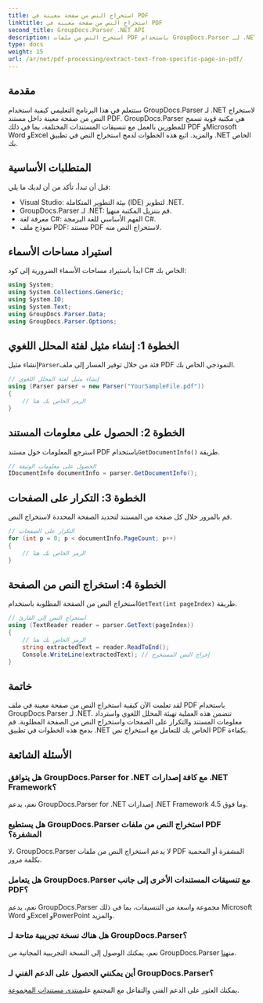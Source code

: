 ```yaml
---
title: استخراج النص من صفحة معينة في PDF
linktitle: استخراج النص من صفحة معينة في PDF
second_title: GroupDocs.Parser .NET API
description: استخرج النص من ملفات PDF باستخدام GroupDocs.Parser لـ .NET. يمكنك بسهولة استرداد محتوى صفحة معينة باستخدام هذه المكتبة القوية.
type: docs
weight: 15
url: /ar/net/pdf-processing/extract-text-from-specific-page-in-pdf/
---
```

## مقدمة
ستتعلم في هذا البرنامج التعليمي كيفية استخدام GroupDocs.Parser لـ .NET لاستخراج النص من صفحة معينة داخل مستند PDF. GroupDocs.Parser هي مكتبة قوية تسمح للمطورين بالعمل مع تنسيقات المستندات المختلفة، بما في ذلك PDF وMicrosoft Word وExcel والمزيد. اتبع هذه الخطوات لدمج استخراج النص في تطبيق .NET الخاص بك.
## المتطلبات الأساسية
قبل أن تبدأ، تأكد من أن لديك ما يلي:
- Visual Studio: بيئة التطوير المتكاملة (IDE) لتطوير .NET.
-  GroupDocs.Parser لـ .NET: قم بتنزيل المكتبة من[هنا](https://releases.groupdocs.com/parser/net/).
- معرفة لغة C#: الفهم الأساسي للغة البرمجة C#.
- نموذج ملف PDF: مستند PDF لاستخراج النص منه.

## استيراد مساحات الأسماء
ابدأ باستيراد مساحات الأسماء الضرورية إلى كود C# الخاص بك:
```csharp
using System;
using System.Collections.Generic;
using System.IO;
using System.Text;
using GroupDocs.Parser.Data;
using GroupDocs.Parser.Options;
```
## الخطوة 1: إنشاء مثيل لفئة المحلل اللغوي
 إنشاء مثيل`Parser`فئة من خلال توفير المسار إلى ملف PDF النموذجي الخاص بك.
```csharp
// إنشاء مثيل لفئة المحلل اللغوي
using (Parser parser = new Parser("YourSampleFile.pdf"))
{
    // الرمز الخاص بك هنا
}
```
## الخطوة 2: الحصول على معلومات المستند
 استرجع المعلومات حول مستند PDF باستخدام`GetDocumentInfo()` طريقة.
```csharp
// الحصول على معلومات الوثيقة
IDocumentInfo documentInfo = parser.GetDocumentInfo();
```
## الخطوة 3: التكرار على الصفحات
قم بالمرور خلال كل صفحة من المستند لتحديد الصفحة المحددة لاستخراج النص.
```csharp
// التكرار على الصفحات
for (int p = 0; p < documentInfo.PageCount; p++)
{
    // الرمز الخاص بك هنا
}
```
## الخطوة 4: استخراج النص من الصفحة
 استخراج النص من الصفحة المطلوبة باستخدام`GetText(int pageIndex)` طريقة.
```csharp
// استخراج النص إلى القارئ
using (TextReader reader = parser.GetText(pageIndex))
{
    // الرمز الخاص بك هنا
    string extractedText = reader.ReadToEnd();
    Console.WriteLine(extractedText); // إخراج النص المستخرج
}
```

## خاتمة
لقد تعلمت الآن كيفية استخراج النص من صفحة معينة في ملف PDF باستخدام GroupDocs.Parser لـ .NET. تتضمن هذه العملية تهيئة المحلل اللغوي واسترداد معلومات المستند والتكرار على الصفحات واستخراج النص من الصفحة المطلوبة. قم بدمج هذه الخطوات في تطبيق .NET الخاص بك للتعامل مع استخراج نص PDF بكفاءة.

## الأسئلة الشائعة
### هل يتوافق GroupDocs.Parser for .NET مع كافة إصدارات .NET Framework؟
نعم، يدعم GroupDocs.Parser for .NET إصدارات .NET Framework 4.5 وما فوق.
### هل يستطيع GroupDocs.Parser استخراج النص من ملفات PDF المشفرة؟
لا، GroupDocs.Parser لا يدعم استخراج النص من ملفات PDF المشفرة أو المحمية بكلمة مرور.
### هل يتعامل GroupDocs.Parser مع تنسيقات المستندات الأخرى إلى جانب PDF؟
نعم، يدعم GroupDocs.Parser مجموعة واسعة من التنسيقات، بما في ذلك Microsoft Word وExcel وPowerPoint والمزيد.
### هل هناك نسخة تجريبية متاحة لـ GroupDocs.Parser؟
 نعم، يمكنك الوصول إلى النسخة التجريبية المجانية من GroupDocs.Parser من[هنا](https://releases.groupdocs.com/).
### أين يمكنني الحصول على الدعم الفني لـ GroupDocs.Parser؟
 يمكنك العثور على الدعم الفني والتفاعل مع المجتمع على[منتدى مستندات المجموعة](https://forum.groupdocs.com/c/parser/17).